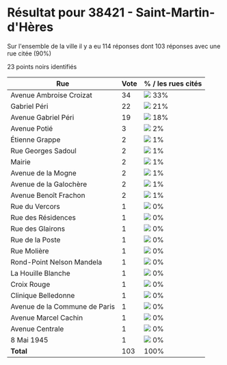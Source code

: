 # Résultat pour 38421 - Saint-Martin-d'Hères

Sur l'ensemble de la ville il y a eu 114 réponses dont 103 réponses avec une rue citée (90%)

23 points noirs identifiés

| Rue | Vote | % / les rues cités|
|-----|------|-------------------|
| Avenue Ambroise Croizat | 34 | <img src="../../img/bar_33.gif" />&nbsp;33%|
| Gabriel Péri | 22 | <img src="../../img/bar_21.gif" />&nbsp;21%|
| Avenue Gabriel Péri | 19 | <img src="../../img/bar_18.gif" />&nbsp;18%|
| Avenue Potié | 3 | <img src="../../img/bar_2.gif" />&nbsp;2%|
| Étienne Grappe | 2 | <img src="../../img/bar_1.gif" />&nbsp;1%|
| Rue Georges Sadoul | 2 | <img src="../../img/bar_1.gif" />&nbsp;1%|
| Mairie | 2 | <img src="../../img/bar_1.gif" />&nbsp;1%|
| Avenue de la Mogne | 2 | <img src="../../img/bar_1.gif" />&nbsp;1%|
| Avenue de la Galochère | 2 | <img src="../../img/bar_1.gif" />&nbsp;1%|
| Avenue Benoît Frachon | 2 | <img src="../../img/bar_1.gif" />&nbsp;1%|
| Rue du Vercors | 1 | <img src="../../img/bar_0.gif" />&nbsp;0%|
| Rue des Résidences | 1 | <img src="../../img/bar_0.gif" />&nbsp;0%|
| Rue des Glairons | 1 | <img src="../../img/bar_0.gif" />&nbsp;0%|
| Rue de la Poste | 1 | <img src="../../img/bar_0.gif" />&nbsp;0%|
| Rue Molière | 1 | <img src="../../img/bar_0.gif" />&nbsp;0%|
| Rond-Point Nelson Mandela | 1 | <img src="../../img/bar_0.gif" />&nbsp;0%|
| La Houille Blanche | 1 | <img src="../../img/bar_0.gif" />&nbsp;0%|
| Croix Rouge | 1 | <img src="../../img/bar_0.gif" />&nbsp;0%|
| Clinique Belledonne | 1 | <img src="../../img/bar_0.gif" />&nbsp;0%|
| Avenue de la Commune de Paris | 1 | <img src="../../img/bar_0.gif" />&nbsp;0%|
| Avenue Marcel Cachin | 1 | <img src="../../img/bar_0.gif" />&nbsp;0%|
| Avenue Centrale | 1 | <img src="../../img/bar_0.gif" />&nbsp;0%|
| 8 Mai 1945 | 1 | <img src="../../img/bar_0.gif" />&nbsp;0%|
| **Total** | 103 | 100%|

